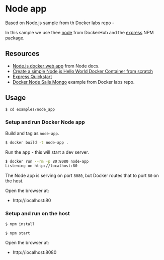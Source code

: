 # Node app

Based on Node.js sample from th Docker labs repo -

In this sample we use thee [node](https://hub.docker.com/_/node/) from DockerHub and the [express](https://www.npmjs.com/package/express) NPM package.


## Resources

- [Node.js docker web app](https://nodejs.org/en/docs/guides/nodejs-docker-webapp/) from Node docs.
- [Create a simple Node.js Hello World Docker Container from scratch](https://flaviocopes.com/docker-node-container-example/)
- [Express Quickstart](https://github.com/MichaelCurrin/express-quickstart)
- [Docker Node Sails Mongo](https://github.com/docker/labs/tree/master/developer-tools/nodejs/porting/) example from Docker labs repo.


## Usage

```sh
$ cd examples/node_app
```

### Setup and run Docker Node app

Build and tag as `node-app`.

```sh
$ docker build -t node-app .
```

Run the app - this will start a dev server.

```sh
$ docker run --rm -p 80:8080 node-app
Listening on http://localhost:80
```

The Node app is serving on port `8080`, but Docker routes that to port `80` on the host.

Open the browser at:

- http://localhost:80


### Setup and run on the host

```sh
$ npm install
```

```sh
$ npm start
```

Open the browser at:

- http://localhost:8080
